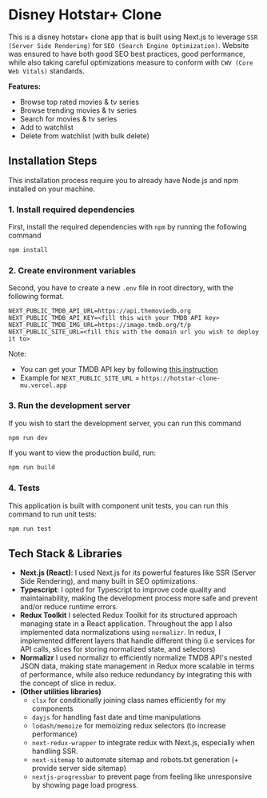 # Disney Hotstar+ Clone

This is a disney hotstar+ clone app that is built using Next.js to leverage `SSR (Server Side Rendering)` for `SEO (Search Engine Optimization)`. Website was ensured to have both good SEO best practices, good performance, while also taking careful optimizations measure to conform with `CWV (Core Web Vitals)` standards.

**Features:**
- Browse top rated movies & tv series
- Browse trending movies & tv series
- Search for movies & tv series
- Add to watchlist
- Delete from watchlist (with bulk delete)

## Installation Steps

This installation process require you to already have Node.js and npm installed on your machine. 

### 1. Install required dependencies

First, install the required dependencies with `npm` by running the following command

```bash
npm install
```

### 2. Create environment variables

Second, you have to create a new `.env` file in root directory, with the following format.

```env
NEXT_PUBLIC_TMDB_API_URL=https://api.themoviedb.org
NEXT_PUBLIC_TMDB_API_KEY=<fill this with your TMDB API key>
NEXT_PUBLIC_TMDB_IMG_URL=https://image.tmdb.org/t/p
NEXT_PUBLIC_SITE_URL=<fill this with the domain url you wish to deploy it to>
```

Note: 
- You can get your TMDB API key by following [this instruction](https://developer.themoviedb.org/docs/getting-started)
- Example for `NEXT_PUBLIC_SITE_URL` = `https://hotstar-clone-mu.vercel.app`


### 3. Run the development server

If you wish to start the development server, you can run this command

```bash
npm run dev
```

If you want to view the production build, run:

```bash
npm run build
```

### 4. Tests

This application is built with component unit tests, you can run this command to run unit tests:

```bash
npm run test
```

## Tech Stack & Libraries

- **Next.js (React)**: 
I used Next.js for its powerful features like SSR (Server Side Rendering), and many built in SEO optimizations.
- **Typescript**:
I opted for Typescript to improve code quality and maintainability, making the development process more safe and prevent and/or reduce runtime errors.
- **Redux Toolkit**
I selected Redux Toolkit for its structured approach managing state in a React application. Throughout the app I also implemented data normalizations using `normalizr`. In redux, I implemented different layers that handle different thing (i.e services for API calls, slices for storing normalized state, and selectors)
- **Normalizr**
I used normalizr to efficiently normalize TMDB API's nested JSON data, making state management in Redux more scalable in terms of performance, while also reduce redundancy by integrating this with the concept of slice in redux.
- **(Other utilities libraries)**
  - `clsx` for conditionally joining class names efficiently for my components
  - `dayjs` for handling fast date and time manipulations
  - `lodash/memoize` for memoizing redux selectors (to increase performance)
  - `next-redux-wrapper` to integrate redux with Next.js, especially when handling SSR.
  - `next-sitemap` to automate sitemap and robots.txt generation (+ provide server side sitemap)
  - `nextjs-progressbar` to prevent page from feeling like unresponsive by showing page load progress.

